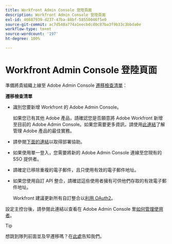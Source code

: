 ```yaml
---
title: Workfront Admin Console 登陸頁面
description: Workfront Admin Console 登陸頁面
exl-id: 46687939-d237-47ba-88bf-58550046f5e0
source-git-commit: ac7d548a774a1eecbdcd0c87ba3f9b33c3bbda0e
workflow-type: tm+mt
source-wordcount: '197'
ht-degree: 100%

---
```


# Workfront Admin Console 登陸頁面

準備將貴組織上線至 Adobe Admin Console [遷移檢查清單](https://experienceleague.adobe.com/docs/workfront/using/administration-and-setup/admin-in-admin-console/prep-for-admin-console.html?lang=zh-Hant)：

**遷移檢查清單**

* 識別您要新增 Workfront 的 Adobe Admin Console。

  如果您已有其他 Adobe 產品，請確認您是否願意將 Adobe Workfront 新增至目前的 Adobe Admin Console。如果您需要更多資訊，請使用[此連結](https://helpx.adobe.com/tw/enterprise/using/admin-console.html)了解管理 Adobe 產品的最佳實務。

* 請參閱[下面的連結](https://helpx.adobe.com/tw/enterprise/using/deployment-planning.html)以取得部署協助。
* 如果使用單一登入，您需要將新的 Adobe Admin Console 連線至您現有的 SSO 提供者。
* 請確定已移除重複的電子郵件，且只使用有效的電子郵件地址。
* 如果您使用自訂 API 整合，請確認這些使用者擁有可供他們存取的有效電子郵件地址。

  Workfront 建議更新所有自訂整合以[利用 OAuth2](https://experienceleague.adobe.com/docs/workfront/using/administration-and-setup/configure-integrations/create-oauth-application.html?lang=zh-Hant)。

設定主控台後，請參閱此連結以查看在 Adobe Admin Console 里[如何管理使用者](https://experienceleague.adobe.com/docs/workfront/using/administration-and-setup/add-users/create-manage-users/admin-console.html?lang=zh-Hant)。

>[!TIP]
>
>想跳到隊列前面並及早遷移嗎？在[此處](https://workfront.az1.qualtrics.com/jfe/form/SV_9T5LuHf05JUOPAi)告知我們。
